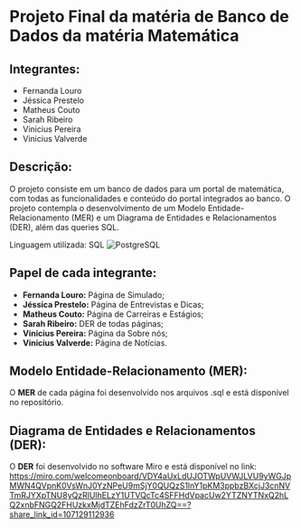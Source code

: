 # Projeto Final da matéria de Banco de Dados da matéria Matemática

## Integrantes:

- Fernanda Louro
- Jéssica Prestelo
- Matheus Couto
- Sarah Ribeiro
- Vinicius Pereira
- Vinicius Valverde

## Descrição:

O projeto consiste em um banco de dados para um portal de matemática, com todas as funcionalidades e conteúdo do portal integrados ao banco. O projeto contempla o desenvolvimento de um Modelo Entidade-Relacionamento (MER) e um Diagrama de Entidades e Relacionamentos (DER), além das queries SQL.

Linguagem utilizada: SQL ![PostgreSQL](https://www.postgresql.org/media/img/about/press/elephant.png)

## Papel de cada integrante:

- **Fernanda Louro:** Página de Simulado;
- **Jéssica Prestelo:** Página de Entrevistas e Dicas;
- **Matheus Couto:** Página de Carreiras e Estágios;
- **Sarah Ribeiro:** DER de todas páginas;
- **Vinicius Pereira:** Página da Sobre nós;
- **Vinicius Valverde:** Página de Notícias.

## Modelo Entidade-Relacionamento (MER):

O **MER** de cada página foi desenvolvido nos arquivos .sql e está disponível no repositório.

## Diagrama de Entidades e Relacionamentos (DER):

O **DER** foi desenvolvido no software Miro e está disponível no link: 
https://miro.com/welcomeonboard/VDY4aUxLdUJOTWpUVWJLVU9yWGJpMWN4QVpnK0VsWnJ0YzNPeU9mSjY0QUQzS1lnY1pKM3ppbzBXcjJ3cnNVTmRJYXpTNU8yQzRlUlhELzY1UTVQcTc4SFFHdVpacUw2YTZNYTNxQ2hLQ2xnbFNGQ2FHUzkxMjdTZEhFdzZrT0UhZQ==?share_link_id=107129112936
